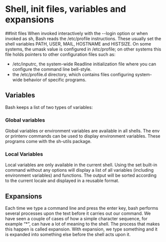 # Shell, init files, variables and expansions

##Init files
When invoked interactively with the --login option or when invoked as sh,
Bash reads the /etc/profile instructions. These usually set the shell variables
PATH, USER, MAIL, HOSTNAME and HISTSIZE.
On some systems, the umask value is configured in /etc/profile; on other systems 
this file holds pointers to other configuration files such as:

* /etc/inputrc, the system-wide Readline initialization file where you can configure the command line bell-style.
* the /etc/profile.d directory, which contains files configuring system-wide behavior of specific programs.

## Variables
Bash keeps a list of two types of variables:

### Global variables
Global variables or environment variables are available in all shells.
The env or printenv commands can be used to display environment variables. These programs come with the sh-utils package.

### Local Variables
Local variables are only available in the current shell. Using the set built-in command without any options will display a list of all variables (including environment variables) and functions. The output will be sorted according to the current locale and displayed in a reusable format.


## Expansions
Each time we type a command line and press the enter key, bash performs several processes upon the text before it carries out our command. We have seen a couple of cases of how a simple character sequence, for example “*”, can have a lot of meaning to the shell. The process that makes this happen is called expansion. With expansion, we type something and it is expanded into something else before the shell acts upon it.
